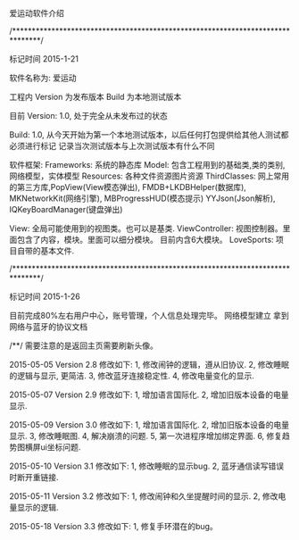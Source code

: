
爱运动软件介绍

/*******************************************************************************/

标记时间 2015-1-21

软件名称为: 爱运动

工程内   Version 为发布版本
Build 为本地测试版本

目前 Version: 1.0,
处于完全从未发布过的状态

Build: 1.0,
从今天开始为第一个本地测试版本，以后任何打包提供给其他人测试都必须进行标记
记录当次测试版本与上次测试版本有什么不同

软件框架:
Frameworks: 系统的静态库
Model: 包含工程用到的基础类,类的类别,网络模型，实体模型
Resources: 各种文件资源图片资源
ThirdClasses: 网上常用的第三方库,PopView(View模态弹出), FMDB+LKDBHelper(数据库), MKNetworkKit(网络引擎), MBProgressHUD(模态提示)
                YYJson(Json解析), IQKeyBoardManager(键盘弹出)
 
View: 全局可能使用到的视图类。也可以是基类.
ViewController: 视图控制器。里面包含了内容，模块。里面可以细分模块。 目前内含6大模块。
LoveSports: 项目自带的基本文件.


/*******************************************************************************/

标记时间 2015-1-26

目前完成80%左右用户中心，账号管理，个人信息处理完毕。
网络模型建立
拿到网络与蓝牙的协议文档

/**/
需要注意的是返回主页需要刷新头像。

2015-05-05
Version 2.8
修改如下:
1, 修改闹钟的逻辑，遵从旧协议.
2, 修改睡眠的逻辑与显示, 更简洁.
3, 修改蓝牙连接稳定性.
4, 修改电量变化的显示.


2015-05-07
Version 2.9
修改如下:
1, 增加语言国际化.
2, 增加旧版本设备的电量显示.


2015-05-09
Version 3.0
修改如下:
1, 增加语言国际化.
2, 增加旧版本设备的电量显示.
3, 修改睡眠图.
4, 解决崩溃的问题.
5, 第一次进程序增加绑定界面.
6, 修复趋势图横屏ui坐标问题.


2015-05-10
Version 3.1
修改如下:
1, 修改睡眠的显示bug.
2, 蓝牙通信读写错误时断开重链接.

2015-05-11
Version 3.2
修改如下:
1, 修改闹钟和久坐提醒时间的显示.
2, 修改电量显示的逻辑.


2015-05-18
Version 3.3
修改如下:
1, 修复手环潜在的bug。
